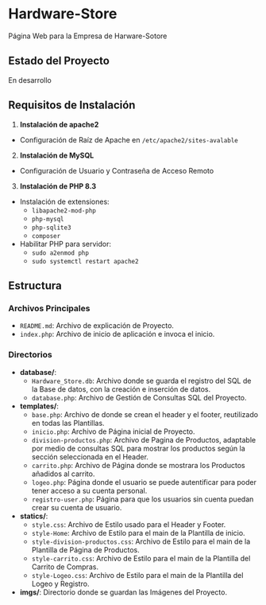 # Hardware-Store
Página Web para la Empresa de Harware-Sotore

## Estado del Proyecto 
En desarrollo

## Requisitos de Instalación
 1. **Instalación de apache2**
   - Configuración de Raíz de Apache en `/etc/apache2/sites-avalable`
 2. **Instalación de MySQL**
   - Configuración de Usuario y Contraseña de Acceso Remoto
 3. **Instalación de PHP 8.3**
   - Instalación de extensiones:
     - `libapache2-mod-php`
     - `php-mysql`
     - `php-sqlite3`
     - `composer`
   - Habilitar PHP para servidor:
     - `sudo a2enmod php`
     - `sudo systemctl restart apache2`

## Estructura
### Archivos Principales
 - `README.md`: Archivo de explicación de Proyecto.
 - `index.php`: Archivo de inicio de aplicación e invoca el inicio.

### Directorios
 - **database/**: 
   - `Hardware_Store.db`: Archivo donde se guarda el registro del SQL de la Base de datos, con la creación e inserción de datos.
   - `database.php`: Archivo de Gestión de Consultas SQL del Proyecto.
 - **templates/**:
   - `base.php`: Archivo de  donde se crean el header y el footer, reutilizado en todas las Plantillas.
   - `inicio.php`: Archivo de Página inicial de Proyecto.
   - `division-productos.php`: Archivo de Pagina de Productos, adaptable por medio de consultas SQL para mostrar los productos según la sección seleccionada en el Header.
   - `carrito.php`: Archivo de Página  donde se mostrara los Productos añadidos al carrito.
   - `logeo.php`: Página donde el usuario se puede autentificar para poder tener acceso a su cuenta personal.
   - `registro-user.php`: Página para que los usuarios sin cuenta puedan crear su cuenta de usuario.
 - **statics/**:
   - `style.css`: Archivo de Estilo usado para el Header y Footer.
   - `style-Home`: Archivo de Estilo para el main de la Plantilla de inicio.
   - `style-division-productos.css`: Archivo de Estilo para el main de la Plantilla de Página de Productos.
   - `style-carrito.css`: Archivo de Estilo para el main de la Plantilla del Carrito de Compras.
   - `style-Logeo.css`:  Archivo de Estilo para el main de la Plantilla del Logeo y Registro.
 - **imgs/**: Directorio donde se guardan las Imágenes del Proyecto.

